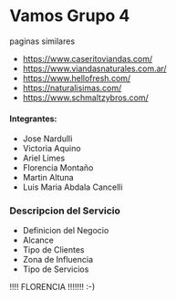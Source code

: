 # Vamos Grupo 4

paginas similares 
 - https://www.caseritoviandas.com/
 - https://www.viandasnaturales.com.ar/
 - https://www.hellofresh.com/
 - https://naturalisimas.com/
 - https://www.schmaltzybros.com/

#### Integrantes: 
- Jose Nardulli
- Victoria Aquino
- Ariel Limes
- Florencia Montaño
- Martin Altuna
- Luis Maria Abdala Cancelli

### Descripcion del Servicio
- Definicion del Negocio
- Alcance
- Tipo de Clientes
- Zona de Influencia
- Tipo de Servicios

!!!! FLORENCIA !!!!!!!  :-)
